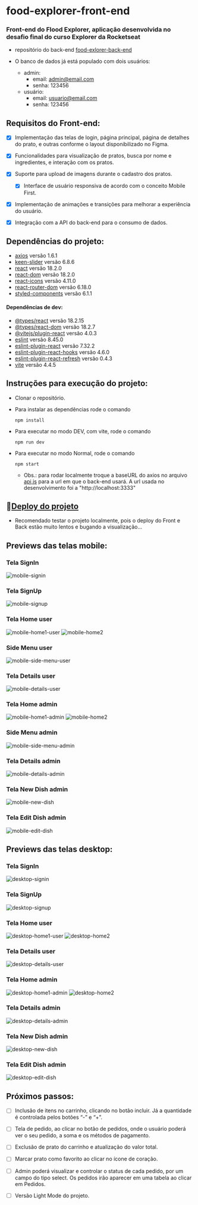 # food-explorer-front-end
### Front-end do Flood Explorer, aplicação desenvolvida no desafio final do curso Explorer da Rocketseat

- repositório do back-end [food-exlorer-back-end](https://github.com/Alecsander-Cruz/food-explorer-back-end/)

- O banco de dados já está populado com dois usuários:
    - admin:
        - email: admin@email.com
        - senha: 123456
  - usuário:
      - email: usuario@email.com
      - senha: 123456 

## Requisitos do Front-end:

-   [x] Implementação das telas de login, página principal, página de detalhes do prato, e outras conforme o layout disponibilizado no Figma.
-   [x] Funcionalidades para visualização de pratos, busca por nome e ingredientes, e interação com os pratos.
-   [x] Suporte para upload de imagens durante o cadastro dos pratos.
    -   [x]    Interface de usuário responsiva de acordo com o conceito Mobile First.
-   [x] Implementação de animações e transições para melhorar a experiência do usuário.
-   [x] Integração com a API do back-end para o consumo de dados.


## Dependências do projeto:
  - [axios](https://www.npmjs.com/package/axios) versão 1.6.1
  - [keen-slider](https://www.npmjs.com/package/keen-slider) versão 6.8.6
  - [react](https://www.npmjs.com/package/react) versão 18.2.0
  - [react-dom](https://www.npmjs.com/package/react-dom) versão 18.2.0
  - [react-icons](https://www.npmjs.com/package/react-icons) versão 4.11.0
  - [react-router-dom](https://www.npmjs.com/package/react-router-dom) versão 6.18.0
  - [styled-components](https://www.npmjs.com/package/styled-components) versão 6.1.1

#### Dependências de dev:
  - [@types/react](https://www.npmjs.com/package/@types/react) versão 18.2.15
  - [@types/react-dom](https://www.npmjs.com/package/@types/react-dom) versão 18.2.7
  - [@vitejs/plugin-react](https://www.npmjs.com/package/@vitejs/plugin-react) versão 4.0.3
  - [eslint](https://www.npmjs.com/package/eslint) versão 8.45.0
  - [eslint-plugin-react](https://www.npmjs.com/package/eslint-plugin-react) versão 7.32.2
  - [eslint-plugin-react-hooks](https://www.npmjs.com/package/eslint-plugin-react-hooks) versão 4.6.0
  - [eslint-plugin-react-refresh](https://www.npmjs.com/package/eslint-plugin-react-refresh) versão 0.4.3
  - [vite](https://www.npmjs.com/package/vite) versão 4.4.5

## Instruções para execução do projeto:

  - Clonar o repositório.
  - Para instalar as dependências rode o comando
    ```
    npm install
    ```
  - Para executar no modo DEV, com vite, rode o comando
    ```
    npm run dev
    ```
  - Para executar no modo Normal, rode o comando
    ```
    npm start
    ```
  

    - Obs.: para rodar localmente troque a baseURL do axios no arquivo [api,js](src/services/api.js) para a url em que o back-end usará. A url usada no desenvolvimento foi a "http://localhost:3333"


## :link:[Deploy do projeto](https://alecsander-cruz-food-explorer-front.netlify.app/)

- Recomendado testar o projeto localmente, pois o deploy do Front e Back estão muito lentos e bugando a visualização...


## Previews das telas mobile:

### Tela SignIn
![mobile-signin](https://github.com/Alecsander-Cruz/food-explorer-front-end/assets/17745018/2857712c-4c1d-4e9a-8f17-26c2b86d3677)

### Tela SignUp
![mobile-signup](https://github.com/Alecsander-Cruz/food-explorer-front-end/assets/17745018/adc549a2-7f68-47f3-86f9-e5fcef9d774b)

### Tela Home user
![mobile-home1-user](https://github.com/Alecsander-Cruz/food-explorer-front-end/assets/17745018/57fe3d81-50a7-4316-b7d9-55fb09794087)
![mobile-home2](https://github.com/Alecsander-Cruz/food-explorer-front-end/assets/17745018/8ae9ae68-1c8c-4fa4-b0f9-31035bd0be88)

### Side Menu user
![mobile-side-menu-user](https://github.com/Alecsander-Cruz/food-explorer-front-end/assets/17745018/528511dc-3ec4-4b5b-aa5f-6e39f6d0e7e4)

### Tela Details user
![mobile-details-user](https://github.com/Alecsander-Cruz/food-explorer-front-end/assets/17745018/163c7ff8-aeaa-4c18-94db-4df6ee613275)

### Tela Home admin
![mobile-home1-admin](https://github.com/Alecsander-Cruz/food-explorer-front-end/assets/17745018/c3a4bb56-9f79-4557-a935-fee83d78ebd8)
![mobile-home2](https://github.com/Alecsander-Cruz/food-explorer-front-end/assets/17745018/8ae9ae68-1c8c-4fa4-b0f9-31035bd0be88)

### Side Menu admin
![mobile-side-menu-admin](https://github.com/Alecsander-Cruz/food-explorer-front-end/assets/17745018/ece7935e-08b9-4e96-a60b-9bca453bd7d4)

### Tela Details admin
![mobile-details-admin](https://github.com/Alecsander-Cruz/food-explorer-front-end/assets/17745018/d46acb27-fafe-4e0c-9916-9ab7ae38fe51)

### Tela New Dish admin
![mobile-new-dish](https://github.com/Alecsander-Cruz/food-explorer-front-end/assets/17745018/a45e489f-0e66-49a8-8744-8da18e06c1fe)

### Tela Edit Dish admin
![mobile-edit-dish](https://github.com/Alecsander-Cruz/food-explorer-front-end/assets/17745018/db1b1475-6941-4ba2-8775-42591ec46ab0)

## Previews das telas desktop:

### Tela SignIn
![desktop-signin](https://github.com/Alecsander-Cruz/food-explorer-front-end/assets/17745018/629c4409-5253-435e-9117-30b2de728ead)

### Tela SignUp
![desktop-signup](https://github.com/Alecsander-Cruz/food-explorer-front-end/assets/17745018/509cac3f-125d-418a-b87a-122373835ac3)

### Tela Home user
![desktop-home1-user](https://github.com/Alecsander-Cruz/food-explorer-front-end/assets/17745018/1701d316-ade2-4ff2-b078-8bdbaad18152)
![desktop-home2](https://github.com/Alecsander-Cruz/food-explorer-front-end/assets/17745018/4f80fd36-53bf-4438-a30a-daa138bd4c1f)

### Tela Details user
![desktop-details-user](https://github.com/Alecsander-Cruz/food-explorer-front-end/assets/17745018/828bd669-bbf9-43b6-9c8a-fac7fdd28c51)

### Tela Home admin
![desktop-home1-admin](https://github.com/Alecsander-Cruz/food-explorer-front-end/assets/17745018/78c7f046-d696-4698-8a67-471e49b8e166)
![desktop-home2](https://github.com/Alecsander-Cruz/food-explorer-front-end/assets/17745018/975309bc-8b68-478f-ac8e-a679b4c0d3b3)

### Tela Details admin
![desktop-details-admin](https://github.com/Alecsander-Cruz/food-explorer-front-end/assets/17745018/ba80dddc-90c3-48c5-b4cd-737538482ede)

### Tela New Dish admin
![desktop-new-dish](https://github.com/Alecsander-Cruz/food-explorer-front-end/assets/17745018/f4e6dfc5-64bf-4aa7-abaf-797805daeb9b)

### Tela Edit Dish admin
![desktop-edit-dish](https://github.com/Alecsander-Cruz/food-explorer-front-end/assets/17745018/29b383e5-99c3-410b-8f1e-614dd3616aa4)


## Próximos passos:
-  [ ] Inclusão de itens no carrinho, clicando no botão incluir. Já a quantidade é controlada pelos botões “-” e “+”.

-  [ ] Tela de pedido, ao clicar no botão de pedidos, onde o usuário poderá ver o seu pedido, a soma e os métodos de pagamento.

-  [ ] Exclusão de prato do carrinho e atualização do valor total.

-  [ ] Marcar prato como favorito ao clicar no ícone de coração.

-  [ ] Admin poderá visualizar e controlar o status de cada pedido, por um campo do tipo select. Os pedidos irão aparecer em uma tabela ao clicar em Pedidos.

-  [ ] Versão Light Mode do projeto.

